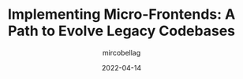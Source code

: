 ---
author: mircobellag
date: 2022-04-14
draft: true
publisher: thepracticaldev
tags:
  - refactoring
  - maintenance
  - micro-frontends
target_url: https://dev.to/mbellagamba/implementing-micro-frontends-a-path-to-evolve-legacy-codebases-4e37
title: "Implementing Micro-Frontends: A Path to Evolve Legacy Codebases"
---